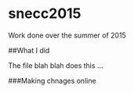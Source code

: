 # snecc2015
Work done over the summer of 2015

##What I did

The file blah blah does this ...

###Making chnages online
